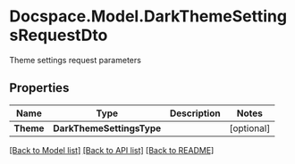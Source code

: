 # Docspace.Model.DarkThemeSettingsRequestDto
Theme settings request parameters

## Properties

Name | Type | Description | Notes
------------ | ------------- | ------------- | -------------
**Theme** | **DarkThemeSettingsType** |  | [optional] 

[[Back to Model list]](../README.md#documentation-for-models) [[Back to API list]](../README.md#documentation-for-api-endpoints) [[Back to README]](../README.md)

